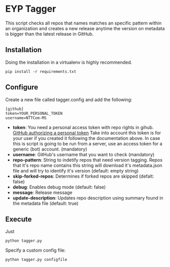 # EYP Tagger

This script checks all repos that names matches an specific pattern within an organization and creates a new release anytime the version on metadata is bigger than the latest release in GitHub.

## Installation

Doing the installation in a virtualenv is highly recommended.

```
pip install -r requirements.txt
```

## Configure

Create a new file called tagger.config and add the following:
```
[github]
token=YOUR_PERSONAL_TOKEN
username=NTTCom-MS
```

* **token**: You need a personal access token with repo rights in gihub. [GitHub authorizing a personal token](https://help.github.com/articles/authorizing-a-personal-access-token-for-use-with-a-saml-single-sign-on-organization/) Take into account this token is for your user if you created it following the documentation above. In case this is script is going to be run from a server, use an access token for a generic (bot) account. (mandatory)
* **username**: GitHub's username that you want to check (mandatory)
* **repo-pattern**: String to indetify repos that need version tagging. Repos that it's repo name contains this string will download it's metadata.json file and will try to identify it's version (default: empty string)
* **skip-forked-repos**: Determines if forked repos are skipped (defalt: false)
* **debug**: Enables debug mode (default: false)
* **message**: Release message
* **update-description**: Updates repo description using summary found in the metadata file (default: true)

## Execute

Just

```
python tagger.py
```

Specify a custom config file:

```
python tagger.py configfile
```
